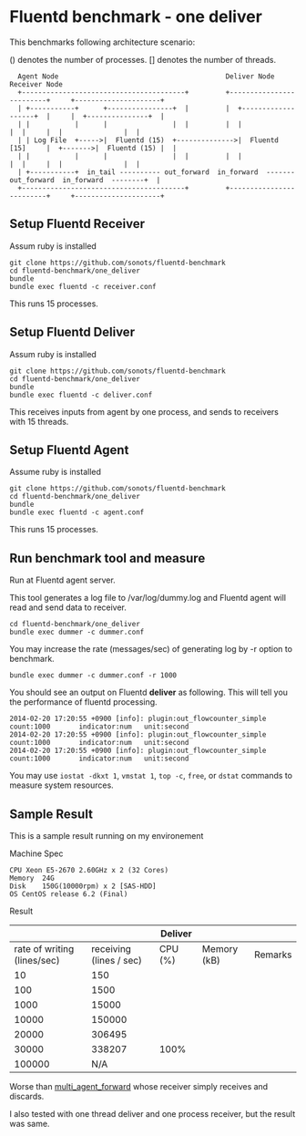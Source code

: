 # Fluentd benchmark - one deliver

This benchmarks following architecture scenario:

() denotes the number of processes. [] denotes the number of threads.

```
  Agent Node                                         Deliver Node                    Receiver Node          
  +----------------------------------------+         +-------------------------+     +---------------------+
  | +-----------+      +----------------+  |         |  +-------------------+  |     |  +---------------+  |
  | |           |      |                |  |         |  |                   |  |     |  |               |  |
  | | Log File  +----->|  Fluentd (15)  +-------------->|  Fluentd [15]     |  +------->|  Fluentd (15) |  |
  | |           |      |                |  |         |  |                   |  |     |  |               |  |
  | +-----------+  in_tail ---------- out_forward  in_forward  ------- out_forward  in_forward  --------+  |
  +----------------------------------------+         +-------------------------+     +---------------------+
```

## Setup Fluentd Receiver

Assum ruby is installed

```
git clone https://github.com/sonots/fluentd-benchmark
cd fluentd-benchmark/one_deliver
bundle
bundle exec fluentd -c receiver.conf
```

This runs 15 processes.

## Setup Fluentd Deliver

Assum ruby is installed

```
git clone https://github.com/sonots/fluentd-benchmark
cd fluentd-benchmark/one_deliver
bundle
bundle exec fluentd -c deliver.conf
```

This receives inputs from agent by one process, and sends to receivers with 15 threads.

## Setup Fluentd Agent

Assume ruby is installed

```
git clone https://github.com/sonots/fluentd-benchmark
cd fluentd-benchmark/one_deliver
bundle
bundle exec fluentd -c agent.conf
```

This runs 15 processes.


## Run benchmark tool and measure

Run at Fluentd agent server. 

This tool generates a log file to /var/log/dummy.log and Fluentd agent will read and send data to receiver. 

```
cd fluentd-benchmark/one_deliver
bundle exec dummer -c dummer.conf
```

You may increase the rate (messages/sec) of generating log by -r option to benchmark. 

```
bundle exec dummer -c dummer.conf -r 1000
```

You should see an output on Fluentd **deliver** as following. This will tell you the performance of fluentd processing. 

```
2014-02-20 17:20:55 +0900 [info]: plugin:out_flowcounter_simple count:1000       indicator:num   unit:second
2014-02-20 17:20:55 +0900 [info]: plugin:out_flowcounter_simple count:1000       indicator:num   unit:second
2014-02-20 17:20:55 +0900 [info]: plugin:out_flowcounter_simple count:1000       indicator:num   unit:second
```

You may use `iostat -dkxt 1`, `vmstat 1`, `top -c`, `free`, or `dstat` commands to measure system resources. 

## Sample Result

This is a sample result running on my environement

Machine Spec

```
CPU Xeon E5-2670 2.60GHz x 2 (32 Cores)
Memory  24G
Disk    150G(10000rpm) x 2 [SAS-HDD]
OS CentOS release 6.2 (Final)
```

Result

|                             |                         | Deliver  |             |                       |
|-----------------------------|-------------------------|----------|-------------|-----------------------|
| rate of writing (lines/sec) | receiving (lines / sec) | CPU (%)  | Memory (kB) | Remarks               |
| 10                          | 150                     |          |             |                       |
| 100                         | 1500                    |          |             |                       |
| 1000                        | 15000                   |          |             |                       |
| 10000                       | 150000                  |          |             |                       |
| 20000                       | 306495                  |          |             |                       |
| 30000                       | 338207                  | 100%     |             |                       |
| 100000                      | N/A                     |          |             |                       |

Worse than [multi_agent_forward](../multi_agent_forward) whose receiver simply receives and discards. 

I also tested with one thread deliver and one process receiver, but the result was same. 
